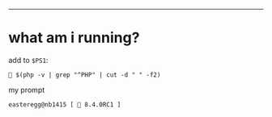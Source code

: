 ---

# what am i running?


add to `$PS1`:
```
🐘 $(php -v | grep "^PHP" | cut -d " " -f2)
```

my prompt
```
easteregg@nb1415 [ 🐘 8.4.0RC1 ]
```
